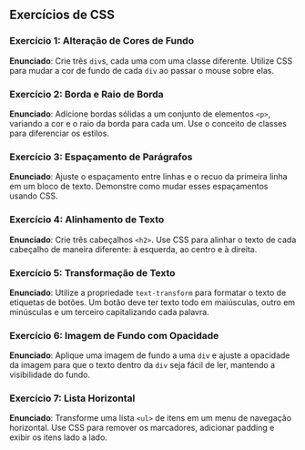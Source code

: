 ## Exercícios de CSS

### Exercício 1: Alteração de Cores de Fundo

**Enunciado**: Crie três `div`s, cada uma com uma classe diferente. Utilize CSS para mudar a cor de fundo de cada `div` ao passar o mouse sobre elas.

### Exercício 2: Borda e Raio de Borda

**Enunciado**: Adicione bordas sólidas a um conjunto de elementos `<p>`, variando a cor e o raio da borda para cada um. Use o conceito de classes para diferenciar os estilos.

### Exercício 3: Espaçamento de Parágrafos

**Enunciado**: Ajuste o espaçamento entre linhas e o recuo da primeira linha em um bloco de texto. Demonstre como mudar esses espaçamentos usando CSS.

### Exercício 4: Alinhamento de Texto

**Enunciado**: Crie três cabeçalhos `<h2>`. Use CSS para alinhar o texto de cada cabeçalho de maneira diferente: à esquerda, ao centro e à direita.

### Exercício 5: Transformação de Texto

**Enunciado**: Utilize a propriedade `text-transform` para formatar o texto de etiquetas de botões. Um botão deve ter texto todo em maiúsculas, outro em minúsculas e um terceiro capitalizando cada palavra.

### Exercício 6: Imagem de Fundo com Opacidade

**Enunciado**: Aplique uma imagem de fundo a uma `div` e ajuste a opacidade da imagem para que o texto dentro da `div` seja fácil de ler, mantendo a visibilidade do fundo.

### Exercício 7: Lista Horizontal

**Enunciado**: Transforme uma lista `<ul>` de itens em um menu de navegação horizontal. Use CSS para remover os marcadores, adicionar padding e exibir os itens lado a lado.
